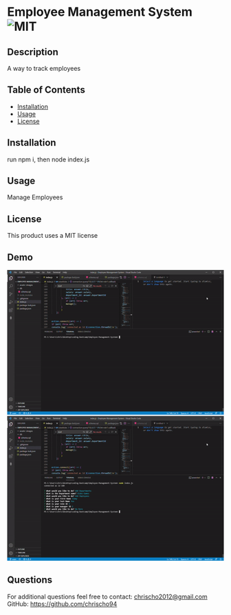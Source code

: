 # Employee Management System ![MIT](https://img.shields.io/badge/license-MIT-red)

  ## Description 
  A way to track employees

  ## Table of Contents
  * [Installation](#installation)
  * [Usage](#usage)
  * [License](#license)
  
  ## Installation
  run npm i, then node index.js

  ## Usage 
  Manage Employees

  ## License
  This product uses a MIT license

  ## Demo
  <img src="assets/images/ezgif.com-gif-maker(6).gif">
  <img src="assets/images/ezgif.com-gif-maker(7).gif">

  ## Questions
  For additional questions feel free to contact: chrischo2012@gmail.com
  GitHub: https://github.com/chrischo94
  